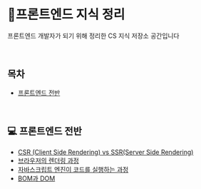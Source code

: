 # 🌱프론트엔드 지식 정리

프론트엔드 개발자가 되기 위해 정리한 CS 지식 저장소 공간입니다

<br>

## 목차

* [프론트엔드 전반](#computer-프론트엔드-전반)

<br>

## :computer: 프론트엔드 전반

* [CSR (Client Side Rendering) vs SSR(Server Side Rendering)](./content/frontend/CSR_vs_SSR.md)
* [브라우저의 렌더링 과정](./content/frontend/browser_render.md)
* [자바스크립트 엔진이 코드를 실행하는 과정](./content/frontend/how_the_JavaScript_engine_works.md)
* [BOM과 DOM](./content/frontend/BOM_vs_DOM.md)


